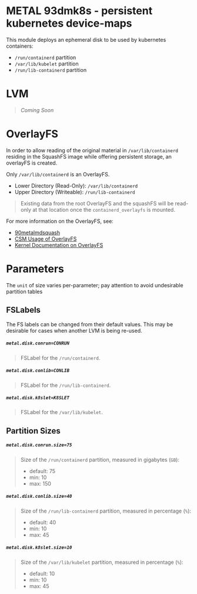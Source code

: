 # METAL 93dmk8s - persistent kubernetes device-maps 

This module deploys an ephemeral disk to be used by kubernetes containers:

- `/run/containerd` partition
- `/var/lib/kubelet` partition
- `/run/lib-containerd` partition

# LVM

> _Coming Soon_

# OverlayFS

In order to allow reading of the original material in `/var/lib/containerd` residing in the SquashFS image while offering persistent storage, an overlayFS is created.

Only `/var/lib/containerd` is an OverlayFS.
- Lower Directory (Read-Only): `/var/lib/containerd`
- Upper Directory (Writeable): `/run/lib-containerd`

> Existing data from the root OverlayFS and the squashFS will be read-only at that location once the `containerd_overlayfs` is mounted.

For more information on the OverlayFS, see:
- [90metalmdsquash](https://github.com/Cray-HPE/dracut-metal-mdsquash#rootfs-and-the-persistent-overlayfs)
- [CSM Usage of OverlayFS](https://github.com/Cray-HPE/docs-csm-install/blob/main/104-NCN-PARTITIONING.md#overlayfs-and-persistence)
- [Kernel Documentation on OverlayFS](https://www.kernel.org/doc/html/latest/filesystems/overlayfs.html)

# Parameters

The `unit` of size varies per-parameter; pay attention to avoid undesirable partition tables

## FSLabels

The FS labels can be changed from their default values.
This may be desirable for cases when another LVM is being re-used.

##### `metal.disk.conrun=CONRUN`

> FSLabel for the `/run/containerd`.

##### `metal.disk.conlib=CONLIB`

> FSLabel for the `/run/lib-containerd`.

##### `metal.disk.k8slet=K8SLET`

> FSLabel for the `/var/lib/kubelet`.

## Partition Sizes

##### `metal.disk.conrun.size=75`

> Size of the `/run/containerd` partition, measured in gigabytes (`GB`):
> 
> * default: 75
> * min: 10
> * max: 150

##### `metal.disk.conlib.size=40` 

> Size of the `/run/lib-containerd` partition, measured in percentage (`%`):
> 
> * default: 40
> * min: 10
> * max: 45

##### `metal.disk.k8slet.size=10`

> Size of the `/var/lib/kubelet` partition, measured in percentage (`%`):
> 
> * default: 10
> * min: 10
> * max: 45

